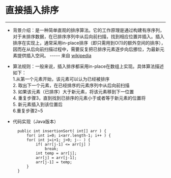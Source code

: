 # 直接插入排序
---
* 背景介绍：是一种简单直观的排序算法。它的工作原理是通过构建有序序列，对于未排序数据，在已排序序列中从后向前扫描，找到相应位置并插入。插入排序在实现上，通常采用in-place排序（即只需用到O(1)的额外空间的排序），因而在从后向前扫描过程中，需要反复把已排序元素逐步向后挪位，为最新元素提供插入空间。 ----- 来自 [wikipedia](https://zh.wikipedia.org/wiki/%E6%8F%92%E5%85%A5%E6%8E%92%E5%BA%8F)

* 算法规则：一般来说，插入排序都采用in-place在数组上实现。具体算法描述如下： <br> 1.从第一个元素开始，该元素可以认为已经被排序<br> 2. 取出下一个元素，在已经排序的元素序列中从后向前扫描 <br> 3. 如果该元素（已排序）大于新元素，将该元素移到下一位置 <br> 4. 重复步骤3，直到找到已排序的元素小于或者等于新元素的位置将<br> 5. 新元素插入到该位置后 <br> 6.重复步骤2~5

* 代码实现（Java版本）

        public int insertionSort( int[] arr ) {
            for( int i=0; i<arr.length-1; i++ ) {	
        	for( int j=i+1; j>0; j-- ) {
            	if( arr[j-1] <= arr[j] )
                	break;
            	int temp = arr[j];
            	arr[j] = arr[j-1];
            	arr[j-1] = temp;
        	}
    	}